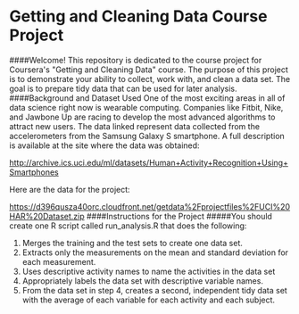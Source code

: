 # Getting and Cleaning Data Course Project
####Welcome!
This repository is dedicated to the course project for Coursera's "Getting and Cleaning Data" course. The purpose of this project is to demonstrate your ability to collect, work with, and clean a data set. The goal is to prepare tidy data that can be used for later analysis.
####Background and Dataset Used
One of the most exciting areas in all of data science right now is wearable computing. Companies like Fitbit, Nike, and Jawbone Up are racing to develop the most advanced algorithms to attract new users. The data linked represent data collected from the accelerometers from the Samsung Galaxy S smartphone. A full description is available at the site where the data was obtained: 

http://archive.ics.uci.edu/ml/datasets/Human+Activity+Recognition+Using+Smartphones 

Here are the data for the project: 

https://d396qusza40orc.cloudfront.net/getdata%2Fprojectfiles%2FUCI%20HAR%20Dataset.zip 
####Instructions for the Project
#####You should create one R script called run_analysis.R that does the following: 
1. Merges the training and the test sets to create one data set.
2. Extracts only the measurements on the mean and standard deviation for each measurement. 
3. Uses descriptive activity names to name the activities in the data set
4. Appropriately labels the data set with descriptive variable names. 
5. From the data set in step 4, creates a second, independent tidy data set with the average of each variable for each activity and each subject.
